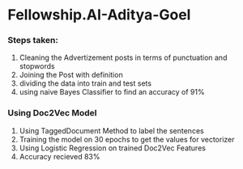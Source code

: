 # Fellowship.AI-Aditya-Goel
### Steps taken:
1. Cleaning the Advertizement posts in terms of punctuation and stopwords
2. Joining the Post with definition
3. dividing the data into train and test sets
4. using naive Bayes Classifier to find an accuracy of 91%

### Using Doc2Vec Model
1. Using TaggedDocument Method to label the sentences
2. Training the model on 30 epochs to get the values for vectorizer
3. Using Logistic Regression on trained Doc2Vec Features
4. Accuracy recieved 83%
